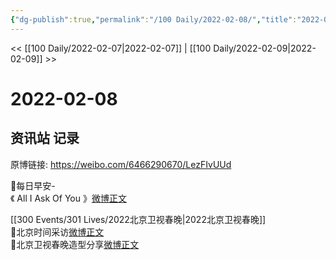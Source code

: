 ```yaml
---
{"dg-publish":true,"permalink":"/100 Daily/2022-02-08/","title":"2022-02-08","created":"2022-12-22T15:55:20.000+08:00","updated":"2023-01-09T17:24:41.798+08:00"}
---
```



<< [[100 Daily/2022-02-07\|2022-02-07]] | [[100 Daily/2022-02-09\|2022-02-09]] >>

# 2022-02-08

## 资讯站 记录

原博链接: https://weibo.com/6466290670/LezFIvUUd

🌟每日早安-  
《 All I Ask Of You 》[微博正文](https://weibo.com/detail/4734517141571210)

[[300 Events/301 Lives/2022北京卫视春晚\|2022北京卫视春晚]]  
🌟北京时间采访[微博正文](https://weibo.com/detail/4734602084092651)  
🌟北京卫视春晚造型分享[微博正文](https://weibo.com/detail/4734616080745252)
